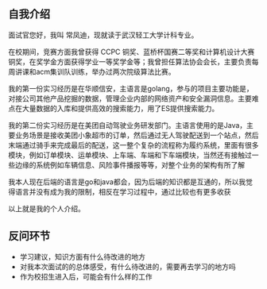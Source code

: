 ## 自我介绍
面试官您好，我叫 常凤迪，现就读于武汉轻工大学计科专业。

在校期间，竞赛方面我曾获得 CCPC 铜奖、蓝桥杯国赛二等奖和计算机设计大赛铜奖，在奖学金方面获得学业一等奖学金等；我曾担任算法协会会长，主要负责每周讲课和acm集训队训练，举办过两次院级算法比赛。

我的第一份实习经历是在华顺信安，主语言是golang，参与的项目主要功能是，对接公司其他产品挖掘的数据，管理企业内部的网络资产和安全漏洞信息。主要难点在大量数据的入库和提供高效的搜索能力，用了ES提供搜索能力。

我的第二份实习经历是在美团自动驾驶业务研发部门。主语言使用的是Java，主要业务场景是接收美团小象超市的订单，然后通过无人驾驶配送到一个站点，然后末端通过骑手来完成最后的配送，这一整个复杂的流程称为履约系统，里面有很多模块，例如订单模块、运单模块、上车端、车端和下车端模块，当然还有接触过一些边缘的系统例如车辆信息、风险事件播报等等，对整个业务的架构有所了解

我本人现在后端的语言是go和java都会，因为后端的知识都是互通的，所以我觉得语言并没有成为我的限制，相反在学习过程中，通过比较也有更多收获

以上就是我的个人介绍。

## 反问环节
- 学习建议，知识方面有什么待改进的地方
- 对我本次面试的的总体感受，有什么待改进的，需要再去学习的地方吗
- 作为校招生进入后，可能会有什么样的工作